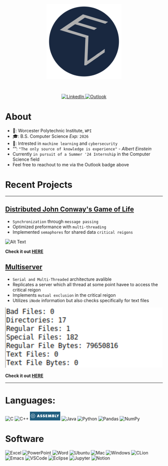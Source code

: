 <p align="center">
  <img src="EL.png" width="240" height="240"/>
</p>
<br>
<p align="center">
  <a href="https://www.linkedin.com/in/evan-lutz/" target="_blank">
    <img src="https://img.shields.io/badge/linkedin-%230077B5.svg?style=for-the-badge&logo=linkedin&logoColor=white" alt="LinkedIn">
  </a>
    <a href = "mailto: ewlutz@wpi.edu">
    <img src="https://img.shields.io/badge/Microsoft_Outlook-0078D4?style=for-the-badge&logo=microsoft-outlook&logoColor=white" alt="Outlook">
  </a>
</p>

# About

- 📖: Worcester Polytechnic Institute, `WPI`
- 🎓: B.S. Computer Science *Exp:* `2026`
- 🧐: Intrested in `machine learning` and `cybersecurity`
- “”: `"The only source of knowledge is experience"` *- Albert Einstein*
- Currently `in pursuit of a Summer '24 Internship` in the Computer Science field
- Feel free to reachout to me via the Outlook badge above

# Recent Projects

---

## [Distributed John Conway's Game of Life](https://github.com/evlutz/Operating-Systems/tree/main/Distributed_Game_of_Life)

- `Synchronization` through `message passing`
- Optimized preformance with `multi-threading`
- Implemented `semaphores` for shared data `critical reigons`

![Alt Text](GitProfileGOL.gif)

**Check it out [HERE](https://github.com/evlutz/Operating-Systems/tree/main/Distributed_Game_of_Life)**


## [Multiserver](https://github.com/evlutz/Operating-Systems/tree/main/Server%20Request%20Handler)

- `Serial and Multi-Threaded` architecture avalible
- Replicates a server which all thread at some point havee to access the critical reigon
- Implements `mutual exclusion` in the critical reigon
- Utilizes `iNode` information but also checks specifically for text files

![Alt Text](SRHRun.png)

**Check it out [HERE](https://github.com/evlutz/Operating-Systems/tree/main/Server%20Request%20Handler)**

---

# Languages:
<p align="Left">
    <img src="https://img.shields.io/badge/c-%2300599C.svg?style=for-the-badge&logo=c&logoColor=white" alt="C">
  </a>
    <img src="https://img.shields.io/badge/c++-%2300599C.svg?style=for-the-badge&logo=c%2B%2B&logoColor=white" alt="C++">
    </a>
    <img src="AssemblyBadge.png" alt="Assembly">
  </a>
    <img src="https://img.shields.io/badge/java-%23ED8B00.svg?style=for-the-badge&logo=openjdk&logoColor=white" alt="Java">
  </a>
    <img src="https://img.shields.io/badge/python-3670A0?style=for-the-badge&logo=python&logoColor=ffdd54" alt="Python">
  </a>
    <img src="https://img.shields.io/badge/pandas-%23150458.svg?style=for-the-badge&logo=pandas&logoColor=white" alt="Pandas">
  </a>
    <img src="https://img.shields.io/badge/numpy-%23013243.svg?style=for-the-badge&logo=numpy&logoColor=white" alt="NumPy">
  </a>
</p>

# Software
<p align="Left">
    <img src="https://img.shields.io/badge/Microsoft_Excel-217346?style=for-the-badge&logo=microsoft-excel&logoColor=white" alt="Excel">
  </a>
    <img src="https://img.shields.io/badge/Microsoft_PowerPoint-B7472A?style=for-the-badge&logo=microsoft-powerpoint&logoColor=white" alt="PowerPoint">
  </a>
    <img src="https://img.shields.io/badge/Microsoft_Word-2B579A?style=for-the-badge&logo=microsoft-word&logoColor=white" alt="Word">
  </a>
    <img src="https://img.shields.io/badge/Ubuntu-E95420?style=for-the-badge&logo=ubuntu&logoColor=white" alt="Ubuntu">
  </a>
    <img src="https://img.shields.io/badge/mac%20os-000000?style=for-the-badge&logo=macos&logoColor=F0F0F0" alt="Mac">
  </a>
    <img src="https://img.shields.io/badge/Windows-0078D6?style=for-the-badge&logo=windows&logoColor=white" alt="Windows">
  </a>
    <img src="https://img.shields.io/badge/CLion-black?style=for-the-badge&logo=clion&logoColor=white" alt="CLion">
  </a>
    <img src="https://img.shields.io/badge/Emacs-%237F5AB6.svg?&style=for-the-badge&logo=gnu-emacs&logoColor=white" alt="Emacs">
  </a>
    <img src="https://img.shields.io/badge/Visual%20Studio%20Code-0078d7.svg?style=for-the-badge&logo=visual-studio-code&logoColor=white" alt="VSCode">
  </a>
    <img src="https://img.shields.io/badge/Eclipse-FE7A16.svg?style=for-the-badge&logo=Eclipse&logoColor=white" alt="Eclipse">
  </a>
    <img src="https://img.shields.io/badge/Jupyter-F37626.svg?&style=for-the-badge&logo=Jupyter&logoColor=white" alt="Jupyter">
  </a>
    <img src="https://img.shields.io/badge/Notion-000000?style=for-the-badge&logo=notion&logoColor=white" alt="Notion">
  </a>
</p>
<!--


**evlutz/evlutz** is a ✨ _special_ ✨ repository because its `README.md` (this file) appears on your GitHub profile.

Here are some ideas to get you started:

- 🔭 I’m currently working on ...
- 🌱 I’m currently learning ...
- 👯 I’m looking to collaborate on ...
- 🤔 I’m looking for help with ...
- 💬 Ask me about ...
- 📫 How to reach me: ...
- 😄 Pronouns: ...
- ⚡ Fun fact: ...
-->
